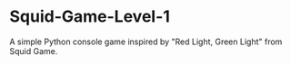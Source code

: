# Squid-Game-Level-1
A simple Python console game inspired by "Red Light, Green Light" from Squid Game.
